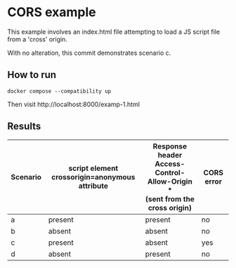 # CORS example

This example involves an index.html file attempting to load a JS script file from a 'cross' origin.  

With no alteration, this commit demonstrates scenario c.
<br>

## How to run
```
docker compose --compatibility up
```
Then visit http://localhost:8000/examp-1.html
<br>

## Results
| Scenario | script element<br>crossorigin=anonymous attribute | Response header<br>Access-Control-Allow-Origin *<br>(sent from the cross origin) | CORS error |
| -------- | ------------------------------------------------- | ------------------------------------------------ | ---------- |
| a        | present                                           | present                                          | no         |
| b        | absent                                            | absent                                           | no         |
| c        | present                                           | absent                                           | yes        |
| d        | absent                                            | present                                          | no         |
